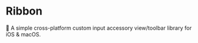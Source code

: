 # Ribbon
🎀 A simple cross-platform custom input accessory view/toolbar library for iOS &amp; macOS.
